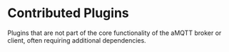 # Contributed Plugins

Plugins that are not part of the core functionality of the aMQTT broker or client, often requiring additional dependencies.


